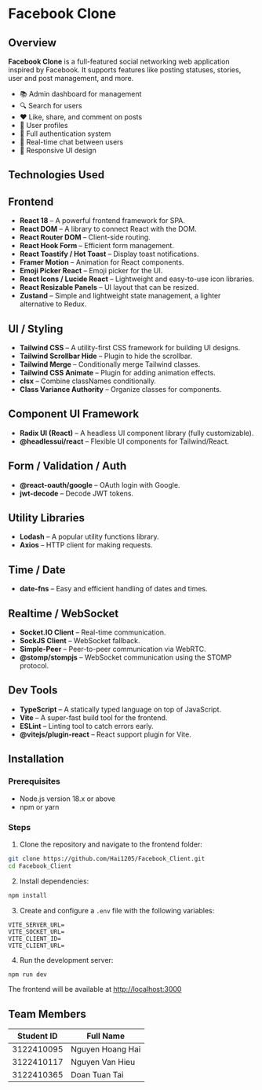 
# Facebook Clone

## Overview

**Facebook Clone** is a full-featured social networking web application inspired by Facebook. It supports features like posting statuses, stories, user and post management, and more.

- 📚 Admin dashboard for management  
- 🔍 Search for users  
- ❤️ Like, share, and comment on posts  
- 👤 User profiles  
- 🔐 Full authentication system  
- 💬 Real-time chat between users  
- 📱 Responsive UI design  

## Technologies Used

## Frontend
- **React 18** – A powerful frontend framework for SPA.
- **React DOM** – A library to connect React with the DOM.
- **React Router DOM** – Client-side routing.
- **React Hook Form** – Efficient form management.
- **React Toastify / Hot Toast** – Display toast notifications.
- **Framer Motion** – Animation for React components.
- **Emoji Picker React** – Emoji picker for the UI.
- **React Icons / Lucide React** – Lightweight and easy-to-use icon libraries.
- **React Resizable Panels** – UI layout that can be resized.
- **Zustand** – Simple and lightweight state management, a lighter alternative to Redux.

## UI / Styling
- **Tailwind CSS** – A utility-first CSS framework for building UI designs.
- **Tailwind Scrollbar Hide** – Plugin to hide the scrollbar.
- **Tailwind Merge** – Conditionally merge Tailwind classes.
- **Tailwind CSS Animate** – Plugin for adding animation effects.
- **clsx** – Combine classNames conditionally.
- **Class Variance Authority** – Organize classes for components.

## Component UI Framework
- **Radix UI (React)** – A headless UI component library (fully customizable).
- **@headlessui/react** – Flexible UI components for Tailwind/React.

## Form / Validation / Auth
- **@react-oauth/google** – OAuth login with Google.
- **jwt-decode** – Decode JWT tokens.

## Utility Libraries
- **Lodash** – A popular utility functions library.
- **Axios** – HTTP client for making requests.

## Time / Date
- **date-fns** – Easy and efficient handling of dates and times.

## Realtime / WebSocket
- **Socket.IO Client** – Real-time communication.
- **SockJS Client** – WebSocket fallback.
- **Simple-Peer** – Peer-to-peer communication via WebRTC.
- **@stomp/stompjs** – WebSocket communication using the STOMP protocol.

## Dev Tools
- **TypeScript** – A statically typed language on top of JavaScript.
- **Vite** – A super-fast build tool for the frontend.
- **ESLint** – Linting tool to catch errors early.
- **@vitejs/plugin-react** – React support plugin for Vite.

## Installation

### Prerequisites

- Node.js version 18.x or above  
- npm or yarn

### Steps

1. Clone the repository and navigate to the frontend folder:

```bash
git clone https://github.com/Hai1205/Facebook_Client.git
cd Facebook_Client
```

2. Install dependencies:

```bash
npm install
```

3. Create and configure a `.env` file with the following variables:

```env
VITE_SERVER_URL=
VITE_SOCKET_URL=
VITE_CLIENT_ID=
VITE_CLIENT_URL=
```

4. Run the development server:

```bash
npm run dev
```

The frontend will be available at [http://localhost:3000](http://localhost:3000)

## Team Members

| Student ID     | Full Name           |
|----------------|---------------------|
| 3122410095     | Nguyen Hoang Hai    |
| 3122410117     | Nguyen Van Hieu     |
| 3122410365     | Doan Tuan Tai       |

